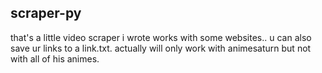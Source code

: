 ## scraper-py

 that's a little video scraper i wrote works with some websites.. 
 u can also save ur links to a link.txt.
 actually will only work with animesaturn but not with all of his animes.
